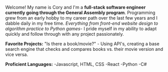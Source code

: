 Welcome! My name is Cory and I'm a **full-stack software engineer currently going through the General Assembly program**. Programming grew from an early hobby to my career path over the last few years and I dabble daily in my free time. *Everything from front-end website design to algorithm practice to Python games-* I pride myself in my ability to adapt quickly and follow through with any project passionately.

**Favorite Projects:**
"Is there a book/movie?" - Using API's, creating a base search engine that checks and compares books vs. their movie version and vice versa.

**Proficient Languages:**
-Javascript, HTML, CSS
-React
-Python
-C#

